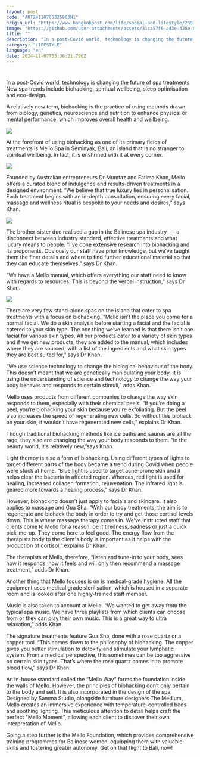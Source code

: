 ```yaml
---
layout: post
code: "ART241107053259C3H1"
origin_url: "https://www.bangkokpost.com/life/social-and-lifestyle/2897952/in-search-of-your-mello"
image: "https://github.com/user-attachments/assets/31ca57f6-a43e-428e-80a2-8fc06277b9dc"
title: ""
description: "In a post-Covid world, technology is changing the future of spa treatments. New spa trends include biohacking, spiritual wellbeing, sleep optimisation and eco-design."
category: "LIFESTYLE"
language: "en"
date: 2024-11-07T05:36:21.796Z
---
```


# 

In a post-Covid world, technology is changing the future of spa treatments. New spa trends include biohacking, spiritual wellbeing, sleep optimisation and eco-design. 

A relatively new term, biohacking is the practice of using methods drawn from biology, genetics, neuroscience and nutrition to enhance physical or mental performance, which improves overall health and wellbeing.

![](https://github.com/user-attachments/assets/289329e1-530d-4ecd-b901-183310589ec8)

At the forefront of using biohacking as one of its primary fields of treatments is Mello Spa in Seminyak, Bali, an island that is no stranger to spiritual wellbeing. In fact, it is enshrined with it at every corner. 

![](https://github.com/user-attachments/assets/f771dc42-2b0b-4bff-92ae-130457f2cfa1)

Founded by Australian entrepreneurs Dr Mumtaz and Fatima Khan, Mello offers a curated blend of indulgence and results-driven treatments in a designed environment. “We believe that true luxury lies in personalisation. Each treatment begins with an in-depth consultation, ensuring every facial, massage and wellness ritual is bespoke to your needs and desires,” says Khan. 

![](https://github.com/user-attachments/assets/6a263342-0222-4501-af73-88e7c035de24)

The brother-sister duo realised a gap in the Balinese spa industry  — a disconnect between industry standard, effective treatments and what luxury means to people. “I’ve done extensive research into biohacking and its proponents. Obviously our staff have prior knowledge, but we’ve taught them the finer details and where to find further educational material so that they can educate themselves,” says Dr Khan.

“We have a Mello manual, which offers everything our staff need to know with regards to resources. This is beyond the verbal instruction,” says Dr Khan.

![](https://github.com/user-attachments/assets/922171aa-0378-43b2-9932-62bf10c03f67)

There are very few stand-alone spas on the island that cater to spa treatments with a focus on biohacking. “Mello isn’t the place you come for a normal facial. We do a skin analysis before starting a facial and the facial is catered to your skin type. The one thing we’ve learned is that there isn’t one facial for various skin types. All our products cater to a variety of skin types and if we get new products, they are added to the manual, which includes where they are sourced, with a list of the ingredients and what skin types they are best suited for,” says Dr Khan. 

“We use science technology to change the biological behaviour of the body. This doesn’t meant that we are genetically manipulating your body. It is using the understanding of science and technology to change the way your body behaves and responds to certain stimuli,” adds Khan. 

Mello uses products from different companies to change the way skin responds to them, especially with their chemical peels. “If you’re doing a peel, you’re biohacking your skin because you're exfoliating. But the peel also increases the speed of regenerating new cells. So without this biohack on your skin, it wouldn’t have regenerated new cells,” explains Dr Khan. 

Though traditional biohacking methods like ice baths and saunas are all the rage, they also are changing the way your body responds to them. “In the beauty world, it's relatively new,”says Khan. 

Light therapy is also a form of biohacking. Using different types of lights to target different parts of the body became a trend during Covid when people were stuck at home. “Blue light is used to target acne-prone skin and it helps clear the bacteria in affected region. Whereas, red light is used for healing, increased collagen formation, rejuvenation. The infrared light is geared more towards a healing process,” says Dr Khan. 

However, biohacking doesn’t just apply to facials and skincare. It also applies to massage and Gua Sha. “With our body treatments, the aim is to regenerate and biohack the body in order to try and get those cortisol levels down. This is where massage therapy comes in. We’ve instructed staff that clients come to Mello for a reason, be it tiredness, sadness or just a quick pick-me-up. They come here to feel good. The energy flow from the therapists body to the client's body is important as it helps with the production of cortisol,” explains Dr Khan. 

The therapists at Mello, therefore, “listen and tune-in to your body, sees how it responds, how it feels and will only then recommend a massage treatment,” adds Dr Khan. 

Another thing that Mello focuses is on is medical-grade hygiene. All the equipment uses medical grade sterilisation, which is housed in a separate room and is looked after one highly-trained staff member. 

Music is also taken to account at Mello. “We wanted to get away from the typical spa music. We have three playlists from which clients can choose from or they can play their own music. This is a great way to ultra relaxation,” adds Khan. 

The signature treatments feature Gua Sha, done with a rose quartz or a copper tool. “This comes down to the philosophy of biohacking. The copper gives you better stimulation to detoxify and stimulate your lymphatic system. From a medical perspective, this sometimes can be too aggressive on certain skin types. That’s where the rose quartz comes in to promote blood flow,” says Dr Khan.

An in-house standard called the “Mello Way” forms the foundation inside the walls of Mello. However, the principles of biohacking don’t only pertain to the body and self. It is also incorporated in the design of the spa. Designed by Samma Studio, alongside furniture designers The Medium, Mello creates an immersive experience with temperature-controlled beds and soothing lighting. This meticulous attention to detail helps craft the perfect "Mello Moment”, allowing each client to discover their own interpretation of Mello. 

Going a step further is the Mello Foundation, which provides comprehensive training programmes for Balinese women, equipping them with valuable skills and fostering greater autonomy. Get on that flight to Bali, now!